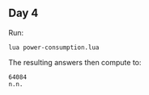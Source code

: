 ## Day 4

Run:
```
lua power-consumption.lua
```

The resulting answers then compute to:
```
64084
n.n.
```
